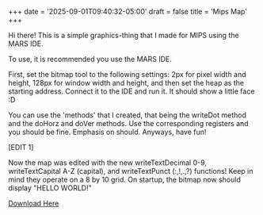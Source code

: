 +++
date = '2025-09-01T09:40:32-05:00'
draft = false
title = 'Mips Map'
+++





Hi there! This is a simple graphics-thing that I made for MIPS using the MARS IDE.

To use, it is recommended you use the MARS IDE. 



First, set the bitmap tool to the following settings: 2px for pixel width and height, 128px for window width and height, and then set the heap as the starting address. Connect it to the IDE and run it. It should show a little face :D 



You can use the 'methods' that I created, that being the writeDot method and the doHorz and doVer methods. Use the corresponding registers and you should be fine. Emphasis on should. Anyways, have fun!

[EDIT 1] 

Now the map was edited with the new writeTextDecimal 0-9, writeTextCapital A-Z (capital), and writeTextPunct (:,!,.,?) functions! Keep in mind they operate on a 8 by 10 grid.
On startup, the bitmap now should display "HELLO WORLD!"


[Download Here](/SomeoneElsBlog/downloads/map.asm)

